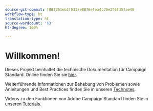 ```yaml
---
source-git-commit: f803261eb3f0317e8876efea4c20e2f6f357ae40
workflow-type: ht
translation-type: ht
source-wordcount: '63'
ht-degree: 100%

---
```

# Willkommen!

Dieses Projekt beinhaltet die technische Dokumentation für Campaign Standard. Online finden Sie sie [hier](https://docs.adobe.com/content/help/de-DE/campaign-standard/using/campaign-standard-home.html).

Weiterführende Informationen zur Behebung von Problemen sowie Anleitungen und Best Practices finden Sie in unseren [Technotes](https://helpx.adobe.com/de/campaign/kb/acs-article-list.html).

Videos zu den Funktionen von Adobe Campaign Standard finden Sie in unseren [Tutorials](https://docs.adobe.com/content/help/de-DE/campaign-standard-learn/tutorials/overview.html).
